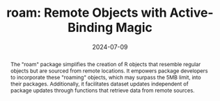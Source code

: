 ---
date: 2024-07-09
title: "roam: Remote Objects with Active-Binding Magic"
venue: useR! 2024, Salzburg, Austria
pkg: https://github.com/FinYang/roam
github: FinYang/talk-roam
pdf: https://raw.githubusercontent.com/FinYang/talk-roam/main/talk-roam.pdf
abstract: The "roam" package simplifies the creation of R objects that resemble regular objects but are sourced from remote locations. It empowers package developers to incorporate these "roaming" objects, which may surpass the 5MB limit, into their packages. Additionally, it facilitates dataset updates independent of package updates through functions that retrieve data from remote sources. 
---